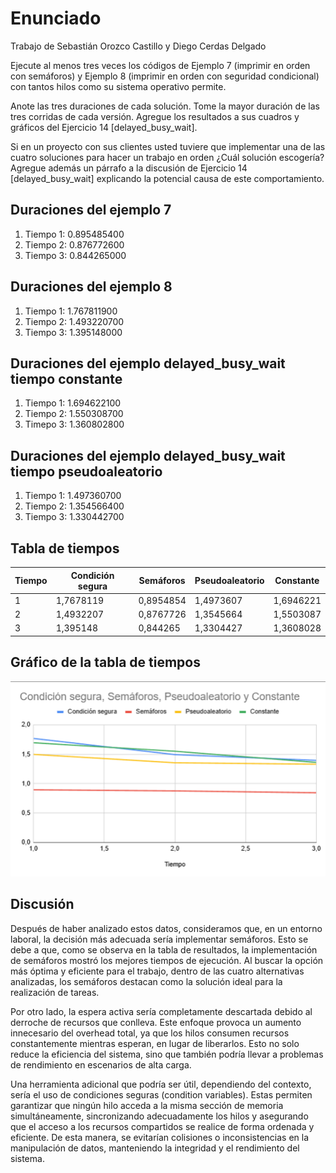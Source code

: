 # Enunciado

Trabajo de Sebastián Orozco Castillo y Diego Cerdas Delgado

Ejecute al menos tres veces los códigos de Ejemplo 7 (imprimir en orden con semáforos) y Ejemplo 8 (imprimir en orden con seguridad condicional) con tantos hilos como su sistema operativo permite.

Anote las tres duraciones de cada solución. Tome la mayor duración de las tres corridas de cada versión. Agregue los resultados a sus cuadros y gráficos del Ejercicio 14 [delayed_busy_wait].

Si en un proyecto con sus clientes usted tuviere que implementar una de las cuatro soluciones para hacer un trabajo en orden ¿Cuál solución escogería? Agregue además un párrafo a la discusión de Ejercicio 14 [delayed_busy_wait] explicando la potencial causa de este comportamiento.

## Duraciones del ejemplo 7

1. Tiempo 1: 0.895485400
1. Tiempo 2: 0.876772600
1. Tiempo 3: 0.844265000

## Duraciones del ejemplo 8

1. Tiempo 1: 1.767811900
1. Tiempo 2: 1.493220700
1. Tiempo 3: 1.395148000

## Duraciones del ejemplo delayed_busy_wait tiempo constante

1. Tiempo 1: 1.694622100
1. Tiempo 2: 1.550308700
1. Timepo 3: 1.360802800

## Duraciones del ejemplo delayed_busy_wait tiempo pseudoaleatorio

1. Tiempo 1: 1.497360700
1. Tiempo 2: 1.354566400
1. Tiempo 3: 1.330442700

## Tabla de tiempos

| Tiempo | Condición segura | Semáforos | Pseudoaleatorio | Constante |
|--------|------------------|-----------|-----------------|-----------|
| 1      | 1,7678119        | 0,8954854 | 1,4973607       | 1,6946221 |
| 2      | 1,4932207        | 0,8767726 | 1,3545664       | 1,5503087 |
| 3      | 1,395148         | 0,844265  | 1,3304427       | 1,3608028 |

## Gráfico de la tabla de tiempos

![grafica.png](./design/grafica.png)

## Discusión

Después de haber analizado estos datos, consideramos que, en un entorno laboral, la decisión más adecuada sería implementar semáforos. Esto se debe a que, como se observa en la tabla de resultados, la implementación de semáforos mostró los mejores tiempos de ejecución. Al buscar la opción más óptima y eficiente para el trabajo, dentro de las cuatro alternativas analizadas, los semáforos destacan como la solución ideal para la realización de tareas.

Por otro lado, la espera activa sería completamente descartada debido al derroche de recursos que conlleva. Este enfoque provoca un aumento innecesario del overhead total, ya que los hilos consumen recursos constantemente mientras esperan, en lugar de liberarlos. Esto no solo reduce la eficiencia del sistema, sino que también podría llevar a problemas de rendimiento en escenarios de alta carga.

Una herramienta adicional que podría ser útil, dependiendo del contexto, sería el uso de condiciones seguras (condition variables). Estas permiten garantizar que ningún hilo acceda a la misma sección de memoria simultáneamente, sincronizando adecuadamente los hilos y asegurando que el acceso a los recursos compartidos se realice de forma ordenada y eficiente. De esta manera, se evitarían colisiones o inconsistencias en la manipulación de datos, manteniendo la integridad y el rendimiento del sistema.
